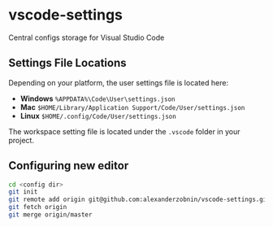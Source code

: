 # vscode-settings
Central configs storage for Visual Studio Code

## Settings File Locations
Depending on your platform, the user settings file is located here:

 - **Windows** `%APPDATA%\Code\User\settings.json`
 - **Mac** `$HOME/Library/Application Support/Code/User/settings.json`
 - **Linux** `$HOME/.config/Code/User/settings.json`

The workspace setting file is located under the `.vscode` folder in your project.

## Configuring new editor
```sh
cd <config dir>
git init
git remote add origin git@github.com:alexanderzobnin/vscode-settings.git
git fetch origin
git merge origin/master
```
